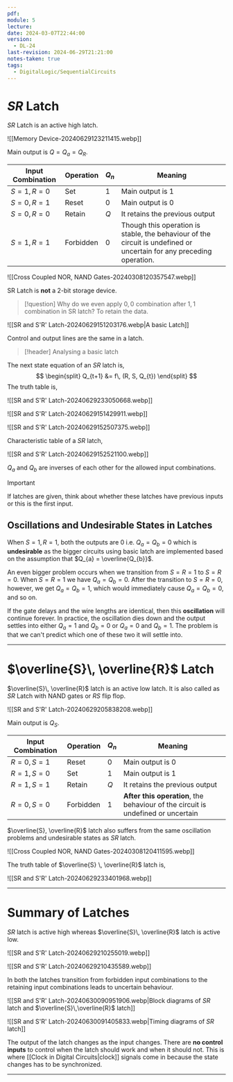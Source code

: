 ```yaml
---
pdf: 
module: 5
lecture: 
date: 2024-03-07T22:44:00
version:
  - DL-24
last-revision: 2024-06-29T21:21:00
notes-taken: true
tags:
  - DigitalLogic/SequentialCircuits
---
```

# $SR$ Latch

$SR$ Latch is an active high latch.

![[Memory Device-20240629123211415.webp]]

Main output is $Q = Q_{a} = Q_{R}$.

| Input Combination | Operation | $Q_{n}$ | Meaning                                                                                                              |
| ----------------- | --------- | ------- | -------------------------------------------------------------------------------------------------------------------- |
| $S = 1, R = 0$    | Set       | $1$     | Main output is 1                                                                                                     |
| $S = 0, R = 1$    | Reset     | $0$     | Main output is 0                                                                                                     |
| $S = 0, R = 0$    | Retain    | $Q$     | It retains the previous output                                                                                       |
| $S = 1, R = 1$    | Forbidden | $0$     | Though this operation is stable, the behaviour of the circuit is undefined or uncertain for any preceding operation. |

![[Cross Coupled NOR, NAND Gates-20240308120357547.webp]]

SR Latch is **not** a 2-bit storage device.

> [!question] Why do we even apply $0, 0$ combination after $1, 1$ combination in SR latch?
> To retain the data.

![[SR and S'R' Latch-20240629151203176.webp|A basic Latch]]

Control and output lines are the same in a latch.

> [!header] Analysing a basic latch

The next state equation of an $SR$ latch is,
$$
\begin{split}
Q_{t+1} &= f\, (R, S, Q_{t})
\end{split}
$$
The truth table is,

![[SR and S'R' Latch-20240629233050668.webp]]

![[SR and S'R' Latch-20240629151429911.webp]]

![[SR and S'R' Latch-20240629152507375.webp]]

Characteristic table of a $SR$ latch,

![[SR and S'R' Latch-20240629152521100.webp]]

$Q_{a}$ and $Q_{b}$ are inverses of each other for the allowed input combinations.

> [!important] 
> If latches are given, think about whether these latches have previous inputs or this is the first input.

## Oscillations and Undesirable States in Latches

When $S = 1, R = 1$, both the outputs are $0$ i.e. $Q_{a} = Q_{b} = 0$ which is **undesirable** as the bigger circuits using basic latch are implemented based on the assumption that $Q_{a} = \overline{Q_{b}}$.

An even bigger problem occurs when we transition from $S=R=1$ to $S=R=0$. 
When $S=R=1$ we have $Q_{a}=Q_{b}=0$. After the transition to $S=R=0$, however, we get $Q_{a}=Q_{b}=1$, which would immediately cause $Q_{a}=Q_{b}=0$, and so on.

If the gate delays and the wire lengths are identical, then this **oscillation** will continue forever.
In practice, the oscillation dies down and the output settles into either $Q_{a}=1$ and $Q_{b}=0$ or $Q_{a}=0$ and $Q_{b}=1$.
The problem is that we can't predict which one of these two it will settle into.

---
# $\overline{S}\, \overline{R}$ Latch

$\overline{S}\, \overline{R}$ latch is an active low latch.
It is also called as $SR$ Latch with NAND gates or $RS$ flip flop.

![[SR and S'R' Latch-20240629205838208.webp]]

Main output is $Q_S$.

| Input Combination | Operation | $Q_{n}$ | Meaning                                                                          |
| ----------------- | --------- | ------- | -------------------------------------------------------------------------------- |
| $R = 0, S = 1$    | Reset     | $0$     | Main output is $0$                                                               |
| $R = 1, S = 0$    | Set       | $1$     | Main output is $1$                                                               |
| $R = 1, S = 1$    | Retain    | $Q$     | It retains the previous output                                                   |
| $R = 0, S = 0$    | Forbidden | $1$     | **After this operation**, the behaviour of the circuit is undefined or uncertain |

$\overline{S}, \overline{R}$ latch also suffers from the same oscillation problems and undesirable states as $SR$ latch.

![[Cross Coupled NOR, NAND Gates-20240308120411595.webp]]

The truth table of $\overline{S} \, \overline{R}$ latch is,

![[SR and S'R' Latch-20240629233401968.webp]]

---
# Summary of Latches

$SR$ latch is active high whereas $\overline{S}\, \overline{R}$ latch is active low.

![[SR and S'R' Latch-20240629210255019.webp]]

![[SR and S'R' Latch-20240629210435589.webp]]

In both the latches transition from forbidden input combinations to the retaining input combinations leads to uncertain behaviour.

![[SR and S'R' Latch-20240630090951906.webp|Block diagrams of $SR$ latch and $\overline{S}\,\overline{R}$ latch]]

![[SR and S'R' Latch-20240630091405833.webp|Timing diagrams of $SR$ latch]]

The output of the latch changes as the input changes.
There are **no control inputs** to control when the latch should work and when it should not. This is where [[Clock in Digital Circuits|clock]] signals come in because the state changes has to be synchronized.

---